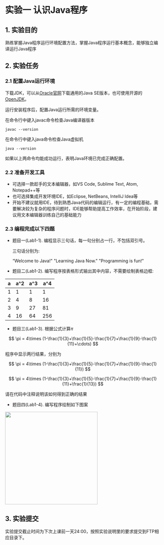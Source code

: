 # 实验一 认识Java程序

## 1. 实验目的

熟练掌握Java程序运行环境配置方法，掌握Java程序运行基本概念，能够独立编译运行Java程序

## 2. 实验任务

### 2.1 配置Java运行环境

下载JDK，可以从[Oracle官网](https://oracle.com/java/)下载通用的Java SE版本，也可使用开源的[OpenJDK](https://openjdk.java.net)。

运行安装程序后，配置Java运行所需的环境变量。

在命令行中键入javac命令检查Java编译器版本

```shell
javac --version
```

在命令行中键入java命令检查Java虚拟机

```shell
java --version
```

如果以上两命令均能成功运行，表明Java环境已完成正确配置。

### 2.2 准备开发工具

* 可选择一款趁手的文本编辑器，如VS Code, Sublime Text, Atom, Notepad++等
* 也可选择集成开发环境IDE，如Eclipse, NetBeans, IntelliJ Idea等
* 开始不建议就用IDE，待到熟悉Java代码的编辑运行，有一定的编程基础，需要解决较为复杂的程序问题时，IDE能够帮助提高工作效率，在开始阶段，建议用文本编辑器训练自己的基础能力

### 2.3 编程完成以下四题

* 题目一(Lab1-1). 编程显示三句话，每一句分别占一行，不包括双引号。
  
  三句话分别为:

  “Welcome to Java!"
  "Learning Java Now."
  "Programming is fun!" 


* 题目二(Lab1-2). 编写程序按表格形式输出其中内容，不需要绘制表格边框:

| a | a^2 | a^3 | a^4 |
| ---- | ---- | ---- | ---- |
| 1 | 1 | 1 | 1 |
| 2 | 4 | 8 | 16 |
| 3 | 9 | 27 | 81 |
| 4 | 16 | 64 | 256 |


* 题目三(Lab1-3). 根据公式计算$\pi$

$$
\pi = 4\times (1-\frac{1}{3}+\frac{1}{5}-\frac{1}{7}+\frac{1}{9}-\frac{1}{11}+\cdots)
$$

程序中显示两行结果，分别为

$$
\pi = 4\times (1-\frac{1}{3}+\frac{1}{5}-\frac{1}{7}+\frac{1}{9}-\frac{1}{11})
$$

$$
\pi = 4\times (1-\frac{1}{3}+\frac{1}{5}-\frac{1}{7}+\frac{1}{9}-\frac{1}{11}+\frac{1}{13})
$$

请在代码中注释说明该如何得到正确的结果


* 题目四(Lab1-4). 编写程序绘制如下图案

<img src="./images/chap1/java.png" width="300"/>

## 3. 实验提交

实验提交截止时间为下次上课前一天24:00，按照实验说明里的要求提交到FTP相应目录下。